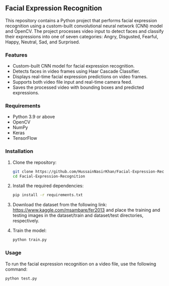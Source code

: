 ## Facial Expression Recognition

This repository contains a Python project that performs facial expression recognition using a custom-built convolutional neural network (CNN) model and OpenCV. The project processes video input to detect faces and classify their expressions into one of seven categories: Angry, Disgusted, Fearful, Happy, Neutral, Sad, and Surprised.

### Features

- Custom-built CNN model for facial expression recognition.
- Detects faces in video frames using Haar Cascade Classifier.
- Displays real-time facial expression predictions on video frames.
- Supports both video file input and real-time camera feed.
- Saves the processed video with bounding boxes and predicted expressions.

### Requirements

- Python 3.9 or above
- OpenCV
- NumPy
- Keras
- TensorFlow

### Installation

1. Clone the repository:
   ```bash
   git clone https://github.com/HussainNasirKhan/Facial-Expression-Recognition.git
   cd Facial-Expression-Recognition

2. Install the required dependencies:
   ```bash
   pip install -r requirements.txt

3. Download the dataset from the following link: https://www.kaggle.com/msambare/fer2013 and place the training and testing images in the dataset/train and dataset/test directories, respectively.

4. Train the model:
   ```bash
   python train.py

### Usage

To run the facial expression recognition on a video file, use the following command:

  ```bash
  python test.py
